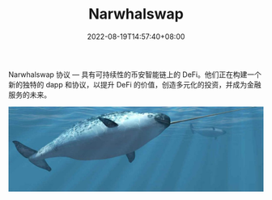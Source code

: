 ﻿---
title: "Narwhalswap"
description: "Narwhalswap 协议 — 具有可持续性的币安智能链上的 DeFi。他们正在构建一个新的独特的 dapp 和协议，以提升 DeFi 的价值，创造多元化的投资，并成为金融服务的未来。"
date: 2022-08-19T14:57:40+08:00
lastmod: 2022-08-19T14:57:40+08:00
draft: false
authors: ["Simon"]
featuredImage: "narwhalswap.png"
tags: ["DeFi","Narwhalswap"]
categories: ["nfts"]
nfts: ["DeFi"]
blockchain: "BSC"
website: "https://narwhalswap.org/"
twitter: "https://twitter.com/narwhalswap"
discord: "https://discord.com/invite/svKCf67"
telegram: "https://t.me/narwhalswap"
github: ""
youtube: ""
twitch: ""
facebook: ""
instagram: ""
reddit: ""
medium: "https://medium.com/narwhalswap"
steam: ""
gitbook: ""
googleplay: ""
appstore: ""
status: "Live"
weight: 
lightgallery: true
toc: true
pinned: false
recommend: false
recommend1: false
---
Narwhalswap 协议 — 具有可持续性的币安智能链上的 DeFi。他们正在构建一个新的独特的 dapp 和协议，以提升 DeFi 的价值，创造多元化的投资，并成为金融服务的未来。

![配图](108452360.jpg)